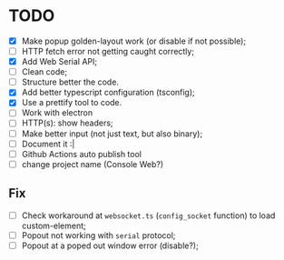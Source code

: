 # TODO

- [x] Make popup golden-layout work (or disable if not possible);
- [ ] HTTP fetch error not getting caught correctly;
- [x] Add Web Serial API;
- [ ] Clean code;
- [ ] Structure better the code.
- [x] Add better typescript configuration (tsconfig);
- [x] Use a prettify tool to code.
- [ ] Work with electron
- [ ] HTTP(s): show headers;
- [ ] Make better input (not just text, but also binary);
- [ ] Document it :|
- [ ] Github Actions auto publish tool
- [ ] change project name (Console Web?)

## Fix

- [ ] Check workaround at `websocket.ts` (`config_socket` function) to load custom-element;
- [ ] Popout not working with `serial` protocol;
- [ ] Popout at a poped out window error (disable?);
